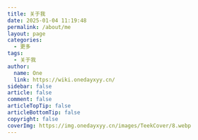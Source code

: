 ```yaml
---
title: 关于我
date: 2025-01-04 11:19:48
permalink: /about/me
layout: page
categories:
  - 更多
tags:
  - 关于我
author:
  name: One
  link: https://wiki.onedayxyy.cn/
sidebar: false
article: false
comment: false
articleTopTip: false
articleBottomTip: false
copyright: false
coverImg: https://img.onedayxyy.cn/images/TeekCover/8.webp
---
```


<script setup>
import About from '../.vitepress/theme/components/About.vue'
</script>

<About />
